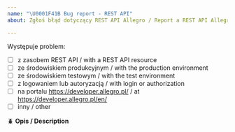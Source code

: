 ```yaml
---
name: "\U0001F41B Bug report - REST API"
about: Zgłoś błąd dotyczący REST API Allegro / Report a REST API Allegro bug

---
```


Występuje problem: <!-- wpisz X między kwadratowe nawiasy -->
 - [ ] z zasobem REST API / with a REST API resource
 - [ ] ze środowiskiem produkcyjnym / with the production environment
 - [ ] ze środowiskiem testowym / with the test environment
 - [ ] z logowaniem lub autoryzacją / with login or authorization
 - [ ] na portalu https://developer.allegro.pl/ / at https://developer.allegro.pl/en/
 - [ ] inny / other

:beetle: **Opis / Description**
<!-- English version below -->

<!-- [Zapoznaj się z zasadami korzystania z forum API Allegro na GitHubie](https://github.com/allegro/allegro-api/wiki#zasady-korzystania-z-forum-api-allegro-na-githubie) -->
<!-- Jeśli zgłaszasz problem z zasobami REST API:
podaj pełne cURL z responsem i requestem (możesz je nam także przekazać przez [formularz kontaktowy](https://allegro.pl/pomoc/kontakt) - w zgłoszeniu podaj numer wątku na GitHubie) -->
<!-- Podaj trace-id -->
<!-- Dokładnie opisz problem -->

<!-- English version -->

<!-- [Read the rules for using the Allegro API forum on GitHub](https://github.com/allegro/allegro-api/wiki#rules-for-using-the-allegro-api-forum-on-github) -->
<!-- If you report a problem with REST API resources:
provide the full cURL with the response and request (you can also submit them to us via [contact form](https://allegro.pl/pomoc/kontakt) - enter the thread number on GitHub in the application) -->
<!-- Enter trace-id -->
<!-- Describe the problem exactly  -->
